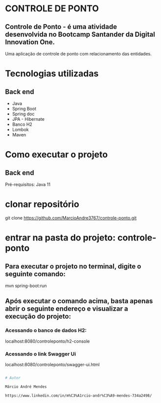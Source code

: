 # CONTROLE DE PONTO

## Controle de Ponto -  é uma atividade desenvolvida no Bootcamp Santander da Digital Innovation One.

Uma aplicação de controle de ponto com relacionamento das entidades.

# Tecnologias utilizadas
## Back end
- Java
- Spring Boot
- Spring doc
- JPA - Hibernate
- Banco H2
- Lombok
- Maven

# Como executar o projeto
## Back end

Pré-requisitos: Java 11

# clonar repositório
git clone https://github.com/MarcioAndre3767/controle-ponto.git

# entrar na pasta do projeto: controle-ponto

## Para executar o projeto no terminal, digite o seguinte comando:
 mvn spring-boot:run
   
## Após executar o comando acima, basta apenas abrir o seguinte endereço e visualizar a execução do projeto:
### Acessando o banco de dados H2:
localhost:8080/controleponto/h2-console

### Acessando o link Swagger Ui
localhost:8080/controleponto/swagger-ui.html

```bash

# Autor

Márcio André Mendes

https://www.linkedin.com/in/m%C3%A1rcio-andr%C3%A9-mendes-734a2498/
